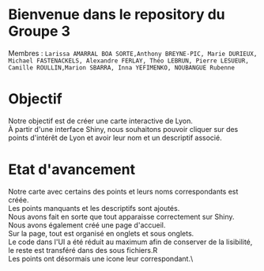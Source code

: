 # Bienvenue dans le repository du Groupe 3

Membres : `Larissa AMARRAL BOA SORTE,Anthony BREYNE-PIC, Marie DURIEUX, Michael FASTENACKELS, Alexandre FERLAY, Théo LEBRUN, Pierre LESUEUR, Camille ROULLIN,Marion SBARRA, Inna YEFIMENKO, NOUBANGUE Rubenne`

# Objectif
Notre objectif est de créer une carte interactive de Lyon.\
À partir d'une interface Shiny, nous souhaitons pouvoir cliquer sur des points d'intérêt de Lyon et avoir leur nom et un descriptif associé.

# Etat d'avancement 
Notre carte avec certains des points et leurs noms correspondants est créée.\
Les points manquants et les descriptifs sont ajoutés.\
Nous avons fait en sorte que tout apparaisse correctement sur Shiny.\
Nous avons également créé une page d'accueil. \
Sur la page, tout est organisé en onglets et sous onglets. \
Le code dans l'UI a été réduit au maximum afin de conserver de la lisibilité, le reste est transféré dans des sous fichiers.R \
Les points ont désormais une icone leur correspondant.\
